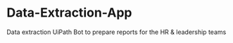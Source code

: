 # Data-Extraction-App
Data extraction UiPath Bot to prepare reports for the HR &amp; leadership teams
